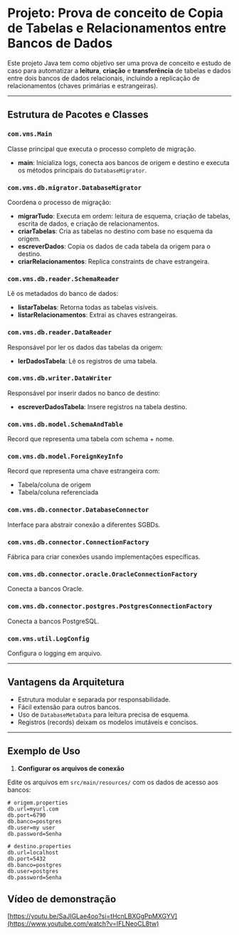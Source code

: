 # Projeto: Prova de conceito de Copia de Tabelas e Relacionamentos entre Bancos de Dados

Este projeto Java tem como objetivo ser uma prova de conceito e estudo de caso para automatizar a **leitura**, **criação** e **transferência** de tabelas e dados entre dois bancos de dados relacionais, incluindo a replicação de relacionamentos (chaves primárias e estrangeiras).

---

## Estrutura de Pacotes e Classes

### `com.vms.Main`
Classe principal que executa o processo completo de migração.

- **main**: Inicializa logs, conecta aos bancos de origem e destino e executa os métodos principais do `DatabaseMigrator`.

### `com.vms.db.migrator.DatabaseMigrator`
Coordena o processo de migração:

- **migrarTudo**: Executa em ordem: leitura de esquema, criação de tabelas, escrita de dados, e criação de relacionamentos.
- **criarTabelas**: Cria as tabelas no destino com base no esquema da origem.
- **escreverDados**: Copia os dados de cada tabela da origem para o destino.
- **criarRelacionamentos**: Replica constraints de chave estrangeira.

### `com.vms.db.reader.SchemaReader`
Lê os metadados do banco de dados:

- **listarTabelas**: Retorna todas as tabelas visíveis.
- **listarRelacionamentos**: Extrai as chaves estrangeiras.

### `com.vms.db.reader.DataReader`
Responsável por ler os dados das tabelas da origem:

- **lerDadosTabela**: Lê os registros de uma tabela.

### `com.vms.db.writer.DataWriter`
Responsável por inserir dados no banco de destino:

- **escreverDadosTabela**: Insere registros na tabela destino.

### `com.vms.db.model.SchemaAndTable`
Record que representa uma tabela com schema + nome.

### `com.vms.db.model.ForeignKeyInfo`
Record que representa uma chave estrangeira com:
- Tabela/coluna de origem
- Tabela/coluna referenciada

### `com.vms.db.connector.DatabaseConnector`
Interface para abstrair conexão a diferentes SGBDs.

### `com.vms.db.connector.ConnectionFactory`
Fábrica para criar conexões usando implementações específicas.

### `com.vms.db.connector.oracle.OracleConnectionFactory`
Conecta a bancos Oracle.

### `com.vms.db.connector.postgres.PostgresConnectionFactory`
Conecta a bancos PostgreSQL.

### `com.vms.util.LogConfig`
Configura o logging em arquivo.

---

## Vantagens da Arquitetura
- Estrutura modular e separada por responsabilidade.
- Fácil extensão para outros bancos.
- Uso de `DatabaseMetaData` para leitura precisa de esquema.
- Registros (records) deixam os modelos imutáveis e concisos.

---

## Exemplo de Uso

1. **Configurar os arquivos de conexão**

Edite os arquivos em  `src/main/resources/` com os dados de acesso aos bancos:

```properties
# origem.properties
db.url=myurl.com
db.port=6790
db.banco=postgres
db.user=my user
db.password=Senha
```

```properties
# destino.properties
db.url=localhost
db.port=5432
db.banco=postgres
db.user=postgres
db.password=Senha
```

## Vídeo de demonstração

[https://youtu.be/SaJIGLae4oo?si=tHcnLBXGgPpMXGYV](https://www.youtube.com/watch?v=IFLNeoCL8tw)
